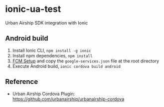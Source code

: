 # ionic-ua-test
Urban Airship SDK integration with Ionic

## Android build
1. Install Ionic CLI, `npm install -g ionic`
1. Install npm dependencies, `npm install`
1. [FCM Setup](https://docs.urbanairship.com/tutorials/getting-started/push-providers/fcm/) and copy the `google-services.json` file at the root directory
1. Execute Android build, `ionic cordova build android`

## Reference
- Urban Airship Cordova Plugin: https://github.com/urbanairship/urbanairship-cordova
